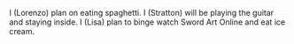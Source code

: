 I (Lorenzo) plan on eating spaghetti. 
I (Stratton) will be playing the guitar and staying inside.
I (Lisa) plan to binge watch Sword Art Online and eat ice cream.

